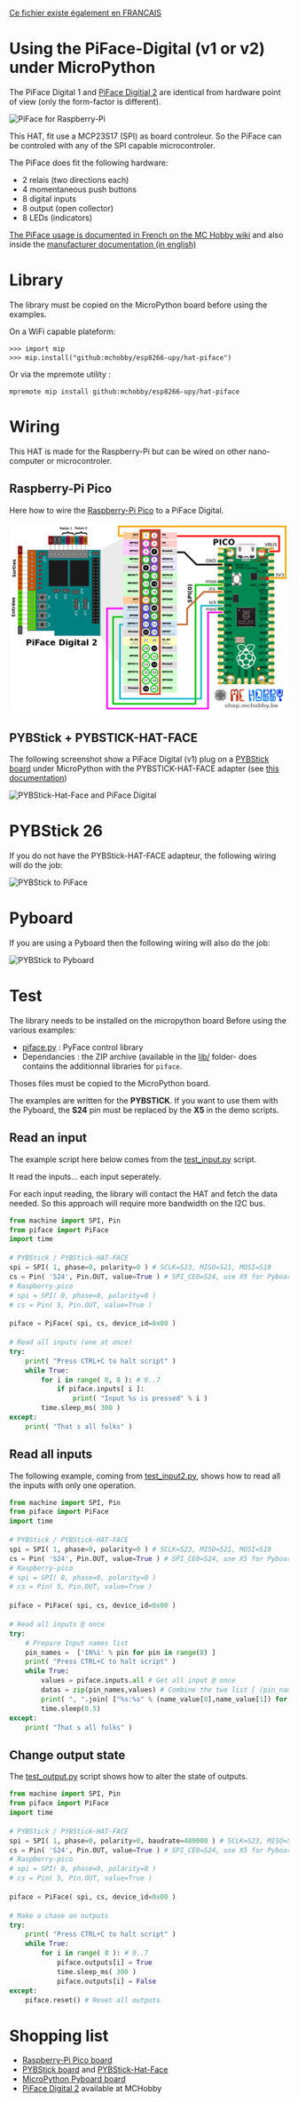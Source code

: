 [Ce fichier existe également en FRANCAIS](readme.md)

# Using the PiFace-Digital (v1 or v2) under MicroPython

The PiFace Digital 1 and [PiFace Digitial 2](https://shop.mchobby.be/fr/pi-hats/221-piface-digital-2-pour-raspberry-pi-3232100002210.html) are identical from hardware point of view (only the form-factor is different).

![PiFace for Raspberry-Pi](docs/_static/piface.jpg)

This HAT, fit use a MCP23S17 (SPI) as board controleur. So the PiFace can be controled with any of the SPI capable microcontroler.

The PiFace does fit the following hardware:
* 2 relais (two directions each)
* 4 momentaneous push buttons
* 8 digital inputs
* 8 output (open collector)
* 8 LEDs (indicators)

[The PiFace usage is documented in French on the MC Hobby wiki](https://wiki.mchobby.be/index.php?title=PiFace2-Manuel) and also inside the [manufacturer documentation (in english)](http://df.mchobby.be/RASP-PIFACE-DIGITAL2/Operating-Instruction.pdf)

# Library

The library must be copied on the MicroPython board before using the examples.

On a WiFi capable plateform:

```
>>> import mip
>>> mip.install("github:mchobby/esp8266-upy/hat-piface")
```

Or via the mpremote utility :

```
mpremote mip install github:mchobby/esp8266-upy/hat-piface
```

# Wiring

This HAT is made for the Raspberry-Pi but can be wired on other nano-computer or microcontroler.

## Raspberry-Pi Pico

Here how to wire the [Raspberry-Pi Pico](https://shop.mchobby.be/fr/pico-raspberry-pi/2025-pico-rp2040-microcontroleur-2-coeurs-raspberry-pi-3232100020252.html) to a PiFace Digital.

![Raspberry-Pi Pico to PiFace Digital](docs/_static/pico-to-piface.jpg)


## PYBStick + PYBSTICK-HAT-FACE
The following screenshot show a PiFace Digital (v1) plug on a [PYBStick board](https://shop.mchobby.be/fr/micropython/1844-pybstick-standard-26-micropython-et-arduino-3232100018440-garatronic.html) under MicroPython with the PYBSTICK-HAT-FACE adapter (see [this documentation](https://shop.mchobby.be/fr/micropython/1935-interface-pybstick-vers-raspberry-pi-3232100019355.html))

![PYBStick-Hat-Face and PiFace Digital](docs/_static/pybstick-hat-face-to-piface.jpg)

# PYBStick 26
If you do not have the PYBStick-HAT-FACE adapteur, the following wiring will do the job:

![PYBStick to PiFace](docs/_static/pybstick-to-piface.jpg)

# Pyboard
If you are using a Pyboard then the following wiring will also do the job:

![PYBStick to Pyboard](docs/_static/pybstick-to-pyboard.jpg)

# Test

The library needs to be installed on the micropython board Before using the various examples:
* [piface.py](lib/piface.py) : PyFace control library
* Dependancies : the ZIP archive (available in the [lib/](lib) folder- does contains the additionnal libraries for `piface`.

Thoses files must be copied to the MicroPython board.

The examples are written for the __PYBSTICK__. If you want to use them with the Pyboard, the __S24__ pin must be replaced by the __X5__ in the demo scripts.

## Read an input

The example script here below comes from the [test_input.py](examples/test_input.py) script.

It read the inputs... each input seperately.

For each input reading, the library will contact the HAT and fetch the data needed. So this approach will require more bandwidth on the I2C bus.

``` python
from machine import SPI, Pin
from piface import PiFace
import time

# PYBStick / PYBStick-HAT-FACE
spi = SPI( 1, phase=0, polarity=0 ) # SCLK=S23, MISO=S21, MOSI=S19
cs = Pin( 'S24', Pin.OUT, value=True ) # SPI_CE0=S24, use X5 for Pyboard
# Raspberry-pico
# spi = SPI( 0, phase=0, polarity=0 )
# cs = Pin( 5, Pin.OUT, value=True )

piface = PiFace( spi, cs, device_id=0x00 )

# Read all inputs (one at once)
try:
	print( "Press CTRL+C to halt script" )
	while True:
		for i in range( 0, 8 ): # 0..7
			if piface.inputs[ i ]:
				print( "Input %s is pressed" % i )
		time.sleep_ms( 300 )
except:
	print( "That s all folks" )
```

## Read all inputs
The following example, coming from [test_input2.py](examples/test_input2.py), shows how to read all the inputs with only one operation.

``` python
from machine import SPI, Pin
from piface import PiFace
import time

# PYBStick / PYBStick-HAT-FACE
spi = SPI( 1, phase=0, polarity=0 ) # SCLK=S23, MISO=S21, MOSI=S19
cs = Pin( 'S24', Pin.OUT, value=True ) # SPI_CE0=S24, use X5 for Pyboard
# Raspberry-pico
# spi = SPI( 0, phase=0, polarity=0 )
# cs = Pin( 5, Pin.OUT, value=True )

piface = PiFace( spi, cs, device_id=0x00 )

# Read all inputs @ once
try:
	# Prepare Input names list
	pin_names =  ['IN%i' % pin for pin in range(8) ]
	print( "Press CTRL+C to halt script" )
	while True:
		values = piface.inputs.all # Get all input @ once
		datas = zip(pin_names,values) # Combine the two list [ (pin_name0,value0), (pin_name1,value1), ... ]
		print( ", ".join( ["%s:%s" % (name_value[0],name_value[1]) for name_value in datas] ))
		time.sleep(0.5)
except:
	print( "That s all folks" )
```

## Change output state

The [test_output.py](examples/test_output.py) script shows how to alter the state of outputs.

``` python
from machine import SPI, Pin
from piface import PiFace
import time

# PYBStick / PYBStick-HAT-FACE
spi = SPI( 1, phase=0, polarity=0, baudrate=400000 ) # SCLK=S23, MISO=S21, MOSI=S19
cs = Pin( 'S24', Pin.OUT, value=True ) # SPI_CE0=S24, use X5 for Pyboard
# Raspberry-pico
# spi = SPI( 0, phase=0, polarity=0 )
# cs = Pin( 5, Pin.OUT, value=True )

piface = PiFace( spi, cs, device_id=0x00 )

# Make a chase on outputs
try:
	print( "Press CTRL+C to halt script" )
	while True:
		for i in range( 8 ): # 0..7
			piface.outputs[i] = True
			time.sleep_ms( 300 )
			piface.outputs[i] = False
except:
	piface.reset() # Reset all outputs
```

# Shopping list
* [Raspberry-Pi Pico board](https://shop.mchobby.be/fr/pico-raspberry-pi/2025-pico-rp2040-microcontroleur-2-coeurs-raspberry-pi-3232100020252.html)
* [PYBStick board](https://shop.mchobby.be/fr/micropython/1844-pybstick-standard-26-micropython-et-arduino-3232100018440-garatronic.html) and [PYBStick-Hat-Face](https://shop.mchobby.be/fr/micropython/1935-interface-pybstick-vers-raspberry-pi-3232100019355.html)
* [MicroPython Pyboard board](https://shop.mchobby.be/fr/56-micropython)
* [PiFace Digital 2](https://shop.mchobby.be/fr/pi-hats/221-piface-digital-2-pour-raspberry-pi-3232100002210.html) available at MCHobby

